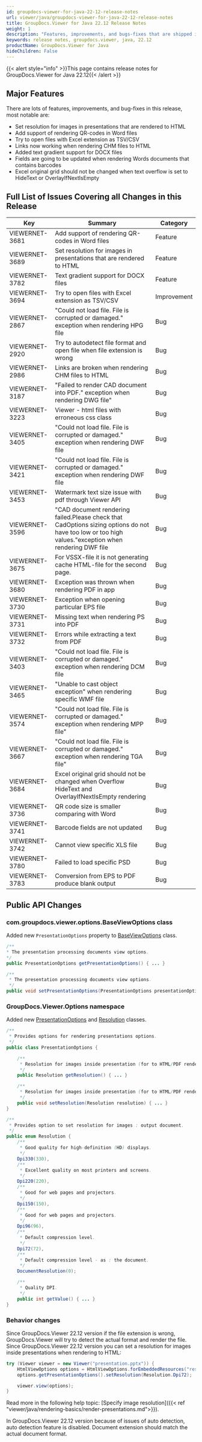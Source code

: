 ```yaml
---
id: groupdocs-viewer-for-java-22-12-release-notes
url: viewer/java/groupdocs-viewer-for-java-22-12-release-notes
title: GroupDocs.Viewer for Java 22.12 Release Notes
weight: 1
description: "Features, improvements, and bugs-fixes that are shipped in GroupDocs.Viewer for Java 22.12"
keywords: release notes, groupdocs.viewer, java, 22.12
productName: GroupDocs.Viewer for Java
hideChildren: False
---
```

{{< alert style="info" >}}This page contains release notes for GroupDocs.Viewer for Java 22.12{{< /alert >}}

## Major Features

There are lots of features, improvements, and bug-fixes in this release, most notable are:

* Set resolution for images in presentations that are rendered to HTML
* Add support of rendering QR-codes in Word files
* Try to open files with Excel extension as TSV/CSV
* Links now working when rendering CHM files to HTML
* Added text gradient support for DOCX files
* Fields are going to be updated when rendering Words documents that contains barcodes
* Excel original grid should not be changed when text overflow is set to HideText or OverlayIfNextIsEmpty

## Full List of Issues Covering all Changes in this Release

| Key            | Summary                                                                                                   | Category    |
|----------------|-----------------------------------------------------------------------------------------------------------|-------------|
|VIEWERNET-3681|Add support of rendering QR-codes in Word files|Feature|
|VIEWERNET-3689|Set resolution for images in presentations that are rendered to HTML|Feature|
|VIEWERNET-3782|Text gradient support for DOCX files|Feature
|VIEWERNET-3694|Try to open files with Excel extension as TSV/CSV |Improvement
|VIEWERNET-2867|"Could not load file. File is corrupted or damaged." exception when rendering HPG file|Bug|
|VIEWERNET-2920|Try to autodetect file format and open file when file extension is wrong|Bug|
|VIEWERNET-2986|Links are broken when rendering CHM files to HTML|Bug|
|VIEWERNET-3187|"Failed to render CAD document into PDF." exception when rendering DWG file"|Bug|
|VIEWERNET-3223|Viewer - html files with erroneous css class|Bug|
|VIEWERNET-3405|"Could not load file. File is corrupted or damaged." exception when rendering DWF file|Bug|
|VIEWERNET-3421|"Could not load file. File is corrupted or damaged." exception when rendering DWF file|Bug|
|VIEWERNET-3453|Watermark text size issue with pdf through Viewer API|Bug|
|VIEWERNET-3596|"CAD document rendering failed.Please check that CadOptions sizing options do not have too low or too high values."exception when rendering DWF file|Bug|
|VIEWERNET-3675|For VSSX-file it is not generating cache HTML-file for the second page.|Bug|
|VIEWERNET-3680|Exception was thrown when rendering PDF in app|Bug|
|VIEWERNET-3730|Exception when opening particular EPS file|Bug|
|VIEWERNET-3731|Missing text when rendering PS into PDF|Bug|
|VIEWERNET-3732|Errors while extracting a text from PDF|Bug|
|VIEWERNET-3403|"Could not load file. File is corrupted or damaged." exception when rendering DCM file|Bug|
|VIEWERNET-3465|"Unable to cast object exception" when rendering specific WMF file|Bug|
|VIEWERNET-3574|"Could not load file. File is corrupted or damaged." exception when rendering MPP file"|Bug|
|VIEWERNET-3667|"Could not load file. File is corrupted or damaged." exception when rendering TGA file"|Bug|
|VIEWERNET-3684|Excel original grid should not be changed when Overflow HideText and OverlayIfNextIsEmpty rendering|Bug|
|VIEWERNET-3736|QR code size is smaller comparing with Word|Bug|
|VIEWERNET-3741|Barcode fields are not updated|Bug|
|VIEWERNET-3742|Cannot view specific XLS file|Bug|
|VIEWERNET-3780|Failed to load specific PSD|Bug|
|VIEWERNET-3783|Conversion from EPS to PDF produce blank output|Bug|

## Public API Changes

### com.groupdocs.viewer.options.BaseViewOptions class

Added new `PresentationOptions` property to [BaseViewOptions](https://reference.groupdocs.com/viewer/java/com.groupdocs.viewer.options/baseviewoptions/) class.

```java
/**
* The presentation processing documents view options.
*/
public PresentationOptions getPresentationOptions() { ... }

/**
 * The presentation processing documents view options.
 */
public void setPresentationOptions(PresentationOptions presentationOptions) { ... }
```

### GroupDocs.Viewer.Options namespace

Added new [PresentationOptions](https://reference.groupdocs.com/viewer/java/com.groupdocs.viewer.options/presentationoptions/) and
[Resolution](https://reference.groupdocs.com/viewer/java/com.groupdocs.viewer.options/resolution/) classes.

```java
/**
 * Provides options for rendering presentations options.
 */
public class PresentationOptions {

    /**
     * Resolution for images inside presentation (for to HTML/PDF rendering only).
     */
    public Resolution getResolution() { ... }

    /**
     * Resolution for images inside presentation (for to HTML/PDF rendering only).
     */
    public void setResolution(Resolution resolution) { ... }
}

/**
 * Provides option to set resolution for images : output document.
 */
public enum Resolution {
    /**
     * Good quality for high-definition (HD) displays.
     */
    Dpi330(330),
    /**
     * Excellent quality on most printers and screens.
     */
    Dpi220(220),
    /**
     * Good for web pages and projectors.
     */
    Dpi150(150),
    /**
     * Good for web pages and projectors.
     */
    Dpi96(96),
    /**
     * Default compression level.
     */
    Dpi72(72),
    /**
     * Default compression level - as : the document.
     */
    DocumentResolution(0);

    /**
     * Quality DPI.
     */
    public int getValue() { ... }
}
```


### Behavior changes

Since GroupDocs.Viewer 22.12 version if the file extension is wrong, GroupDocs.Viewer will try to detect the actual format and render the file.
Since GroupDocs.Viewer 22.12 version you can set a resolution for images inside presentations when rendering to HTML:

```java
try (Viewer viewer = new Viewer("presentation.pptx")) {
    HtmlViewOptions options = HtmlViewOptions.forEmbeddedResources("result_{0}.html");
    options.getPresentationOptions().setResolution(Resolution.Dpi72);

    viewer.view(options);
}
```

Read more in the following help topic: [Specify image resolution]({{< ref "viewer/java/rendering-basics/render-presentations.md">}}).

In GroupDocs.Viewer 22.12 version because of issues of auto detection, auto detection feature is disabled.
Document extension should match the actual document format.